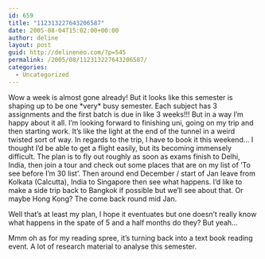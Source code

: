 ```yaml
---
id: 659
title: "112313227643206587"
date: 2005-08-04T15:02:00+00:00
author: deline
layout: post
guid: http://delineneo.com/?p=545
permalink: /2005/08/112313227643206587/
categories:
  - Uncategorized
---
```

Wow a week is almost gone already! But it looks like this semester is shaping up to be one \*very\* busy semester. Each subject has 3 assignments and the first batch is due in like 3 weeks!!! But in a way I&#8217;m happy about it all. I&#8217;m looking forward to finishing uni, going on my trip and then starting work. It&#8217;s like the light at the end of the tunnel in a weird twisted sort of way. In regards to the trip, I have to book it this weekend&#8230; I thought I&#8217;d be able to get a flight easily, but its becoming immensely difficult. The plan is to fly out roughly as soon as exams finish to Delhi, India, then join a tour and check out some places that are on my list of &#8216;To see before I&#8217;m 30 list&#8217;. Then around end December / start of Jan leave from Kolkata (Calcutta), India to Singapore then see what happens. I&#8217;d like to make a side trip back to Bangkok if possible but we&#8217;ll see about that. Or maybe Hong Kong? The come back round mid Jan.

Well that&#8217;s at least my plan, I hope it eventuates but one doesn&#8217;t really know what happens in the spate of 5 and a half months do they? But yeah&#8230;

Mmm oh as for my reading spree, it&#8217;s turning back into a text book reading event. A lot of research material to analyse this semester.